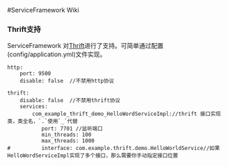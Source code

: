 <link rel="stylesheet" href="http://yandex.st/highlightjs/6.2/styles/googlecode.min.css">

<script src="http://code.jquery.com/jquery-1.7.2.min.js"></script>
<script src="http://yandex.st/highlightjs/6.2/highlight.min.js"></script>

<script>hljs.initHighlightingOnLoad();</script>


<script type="text/javascript">
 $(document).ready(function(){
      $("h2,h3,h4,h5,h6").each(function(i,item){
          $(item).attr("id","wow"+i);
          $("#category").append("<li><a href=\"#wow"+i+"\">"+$(this).text()+"</a></li>");
      });     
 });
</script> 



<style>
pre code {
  break-word: break-all;
  word-wrap: break-word;
}
</style>

#ServiceFramework Wiki

### Thrift支持

ServiceFramework 对[Thrift](thrift.apache.org)进行了支持。可简单通过配置(config/application.yml)文件实现。

	http:
	    port: 9500
	    disable: false  //不禁用http协议
	
	thrift:
	    disable: false  //不禁用thrift协议
	    services:
	        com_example_thrift_demo_HelloWordServiceImpl://thrift 接口实现类，类全名，`.`使用`_`代替
	           port: 7701 //监听端口
	           min_threads: 100
	           max_threads: 1000
	#          interface: com.example.thrift.demo.HelloWorldService//如果HelloWordServiceImpl实现了多个接口，那么需要你手动指定接口位置